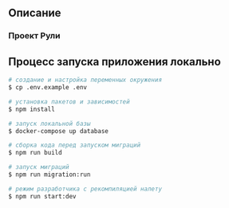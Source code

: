 ## Описание

### Проект **Рули**

## Процесс запуска приложения локально

```bash
# создание и настройка переменных окружения
$ cp .env.example .env

# установка пакетов и зависимостей
$ npm install

# запуск локальной базы
$ docker-compose up database

# сборка кода перед запуском миграций
$ npm run build

# запуск миграций
$ npm run migration:run

# режим разработчика с рекомпиляцией налету
$ npm run start:dev
```
